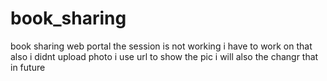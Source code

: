 # book_sharing
book sharing web portal
the session is not working i have to work on that also i didnt upload photo i use url to show the pic i will also the changr that in future
